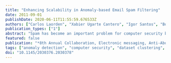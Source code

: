 ```yaml
---
title: "Enhancing Scalability in Anomaly-based Email Spam Filtering"
date: 2011-09-01
publishDate: 2020-06-11T11:55:59.676533Z
authors: ["Carlos Laorden", "Xabier Ugarte Cantero", "Igor Santos", "Borja Sanz", "Pablo García Bringas"]
publication_types: ["1"]
abstract: "Spam has become an important problem for computer security because it is a channel for the spreading of threats such as computer viruses, worms and phishing. Currently, more than 85% of received emails are spam. Historical approaches to combat these messages, including simple techniques such as sender blacklisting or the use of email signatures, are no longer completely reliable. Many solutions utilise machine-learning approaches trained using statistical representations of the terms that usually appear in the emails. However, these methods require a time-consuming training step with labelled data. Dealing with the situation where the availability of labelled training instances is limited slows down the progress of filtering systems and offers advantages to spammers. In a previous work, we presented the first spam filtering method based on anomaly detection that reduces the necessity of labelling spam messages and only employs the representation of legitimate emails. We showed that this method achieved high accuracy rates detecting spam while maintaining a low false positive rate and reducing the effort produced by labelling spam. In this paper, we enhance that system applying a data reduction algorithm to the labelled dataset, finding similarities among legitimate emails and grouping them to form consistent clusters that reduce the amount of needed comparisons. We show that this improvement reduces drastically the processing time, while maintaining detection and false positive rates stable."
featured: false
publication: "*8th Annual Collaboration, Electronic messaging, Anti-Abuse and Spam Conference (CEAS)*"
tags: ["anomaly detection", "computer security", "dataset clustering", "email spam"]
doi: "10.1145/2030376.2030378"
---
```


